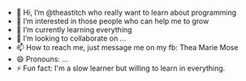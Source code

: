 - 👋 Hi, I’m @theastitch who really want to learn about programming
- 👀 I’m interested in those people who can help me to grow 
- 🌱 I’m currently learning everything
- 💞️ I’m looking to collaborate on ...
- 📫 How to reach me, just message me on my fb: Thea Marie Mose
- 😄 Pronouns: ...
- ⚡ Fun fact: I'm a slow learner but willing to learn in everything. 

<!---
theastitch/theastitch is a ✨ special ✨ repository because its `README.md` (this file) appears on your GitHub profile.
You can click the Preview link to take a look at your changes.
--->

